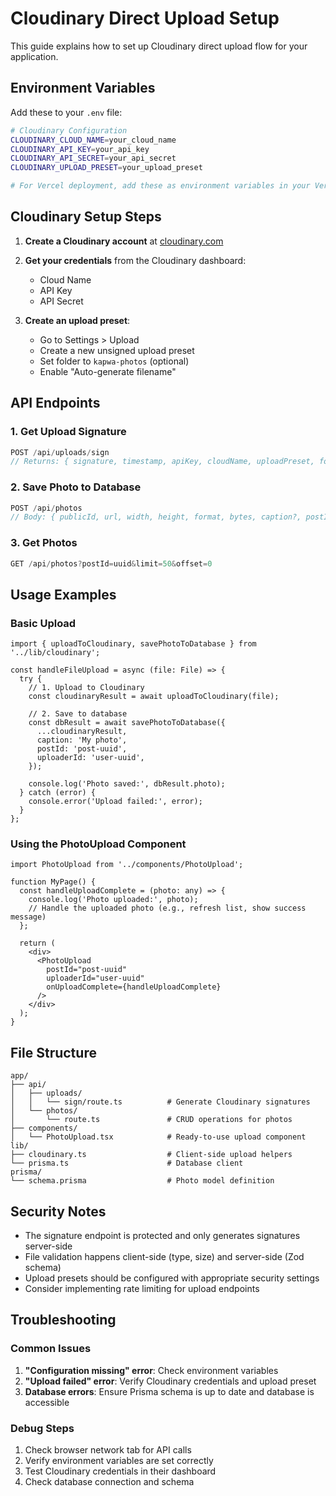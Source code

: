 # Cloudinary Direct Upload Setup

This guide explains how to set up Cloudinary direct upload flow for your application.

## Environment Variables

Add these to your `.env` file:

```bash
# Cloudinary Configuration
CLOUDINARY_CLOUD_NAME=your_cloud_name
CLOUDINARY_API_KEY=your_api_key
CLOUDINARY_API_SECRET=your_api_secret
CLOUDINARY_UPLOAD_PRESET=your_upload_preset

# For Vercel deployment, add these as environment variables in your Vercel dashboard
```

## Cloudinary Setup Steps

1. **Create a Cloudinary account** at [cloudinary.com](https://cloudinary.com)

2. **Get your credentials** from the Cloudinary dashboard:
   - Cloud Name
   - API Key
   - API Secret

3. **Create an upload preset**:
   - Go to Settings > Upload
   - Create a new unsigned upload preset
   - Set folder to `kapwa-photos` (optional)
   - Enable "Auto-generate filename"

## API Endpoints

### 1. Get Upload Signature
```typescript
POST /api/uploads/sign
// Returns: { signature, timestamp, apiKey, cloudName, uploadPreset, folder }
```

### 2. Save Photo to Database
```typescript
POST /api/photos
// Body: { publicId, url, width, height, format, bytes, caption?, postId?, uploaderId? }
```

### 3. Get Photos
```typescript
GET /api/photos?postId=uuid&limit=50&offset=0
```

## Usage Examples

### Basic Upload
```tsx
import { uploadToCloudinary, savePhotoToDatabase } from '../lib/cloudinary';

const handleFileUpload = async (file: File) => {
  try {
    // 1. Upload to Cloudinary
    const cloudinaryResult = await uploadToCloudinary(file);
    
    // 2. Save to database
    const dbResult = await savePhotoToDatabase({
      ...cloudinaryResult,
      caption: 'My photo',
      postId: 'post-uuid',
      uploaderId: 'user-uuid',
    });
    
    console.log('Photo saved:', dbResult.photo);
  } catch (error) {
    console.error('Upload failed:', error);
  }
};
```

### Using the PhotoUpload Component
```tsx
import PhotoUpload from '../components/PhotoUpload';

function MyPage() {
  const handleUploadComplete = (photo: any) => {
    console.log('Photo uploaded:', photo);
    // Handle the uploaded photo (e.g., refresh list, show success message)
  };

  return (
    <div>
      <PhotoUpload
        postId="post-uuid"
        uploaderId="user-uuid"
        onUploadComplete={handleUploadComplete}
      />
    </div>
  );
}
```

## File Structure

```
app/
├── api/
│   ├── uploads/
│   │   └── sign/route.ts          # Generate Cloudinary signatures
│   └── photos/
│       └── route.ts               # CRUD operations for photos
├── components/
│   └── PhotoUpload.tsx            # Ready-to-use upload component
lib/
├── cloudinary.ts                  # Client-side upload helpers
└── prisma.ts                      # Database client
prisma/
└── schema.prisma                  # Photo model definition
```

## Security Notes

- The signature endpoint is protected and only generates signatures server-side
- File validation happens client-side (type, size) and server-side (Zod schema)
- Upload presets should be configured with appropriate security settings
- Consider implementing rate limiting for upload endpoints

## Troubleshooting

### Common Issues

1. **"Configuration missing" error**: Check environment variables
2. **"Upload failed" error**: Verify Cloudinary credentials and upload preset
3. **Database errors**: Ensure Prisma schema is up to date and database is accessible

### Debug Steps

1. Check browser network tab for API calls
2. Verify environment variables are set correctly
3. Test Cloudinary credentials in their dashboard
4. Check database connection and schema
